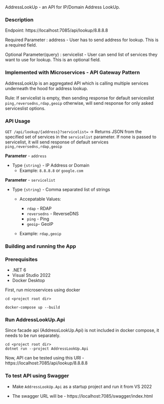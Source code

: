 AddressLookUp - an API for IP/Domain Address LookUp. 

### Description

Endpoint: https://localhost:7085/api/lookup/8.8.8.8

Required Parameter : address - User has to send address for lookup. This is a required field.

Optional Parameter(query) : servicelist - User can send list of services they want to use for lookup. This is an optional field.

### Implemented with Microservices - API Gateway Pattern

AddressLookUp is an aggregated API which is calling multiple services underneath the hood for address lookup.

Rule: If servicelist is empty, then sending response for default serviceslist `ping,reversedns,rdap,geoip`
otherwise, will send response for only asked serviceslist options.

### API Usage

`GET /api/lookup/{address}?servicelist=` ->  Returns JSON from the specified set of services in the `servicelist` parameter.
If none is passed to servicelist, it will send response of default services `ping,reversedns,rdap,geoip`

**Parameter** - `address`

  - Type `{string}` - IP Address or Domain
	- Example: `8.8.8.8` or `google.com`

 **Parameter** - `servicelist`

  - Type `{string}` - Comma separated list of strings
    - Accepatable Values:
      - `rdap` - RDAP
      - `reversedns` - ReverseDNS
      - `ping` - Ping
      - `geoip`- GeoIP

    - Example: `rdap,geoip`
	

### Building and running the App

### Prerequisites

- .NET 6
- Visual Studio 2022
- Docker Desktop

First, run microservices using docker

```shell
cd <project root dir>

docker-compose up --build
``` 

### Run AddressLookUp.Api 

Since facade api (AddressLookUp.Api) is not included in docker compose, it needs to be run separately.

```shell
cd <project root dir>
dotnet run --project AddressLookUp.Api
```

Now, API can be tested using this URl - https://localhost:7085/api/lookup/8.8.8.8

### To test API using Swagger

  - Make `AddressLookUp.Api` as a startup project and run it from VS 2022

  - The swagger URL will be - https://localhost:7085/swagger/index.html

  


 



 
